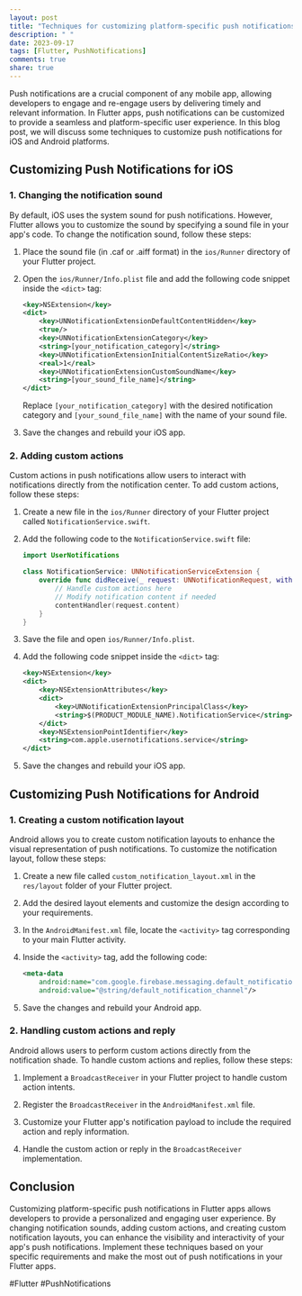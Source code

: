 ```yaml
---
layout: post
title: "Techniques for customizing platform-specific push notifications in Flutter apps."
description: " "
date: 2023-09-17
tags: [Flutter, PushNotifications]
comments: true
share: true
---
```


Push notifications are a crucial component of any mobile app, allowing developers to engage and re-engage users by delivering timely and relevant information. In Flutter apps, push notifications can be customized to provide a seamless and platform-specific user experience. In this blog post, we will discuss some techniques to customize push notifications for iOS and Android platforms.

## Customizing Push Notifications for iOS

### 1. Changing the notification sound

By default, iOS uses the system sound for push notifications. However, Flutter allows you to customize the sound by specifying a sound file in your app's code. To change the notification sound, follow these steps:

1. Place the sound file (in .caf or .aiff format) in the `ios/Runner` directory of your Flutter project.
2. Open the `ios/Runner/Info.plist` file and add the following code snippet inside the `<dict>` tag:

   ```xml
   <key>NSExtension</key>
   <dict>
       <key>UNNotificationExtensionDefaultContentHidden</key>
       <true/>
       <key>UNNotificationExtensionCategory</key>
       <string>[your_notification_category]</string>
       <key>UNNotificationExtensionInitialContentSizeRatio</key>
       <real>1</real>
       <key>UNNotificationExtensionCustomSoundName</key>
       <string>[your_sound_file_name]</string>
   </dict>
   ```

   Replace `[your_notification_category]` with the desired notification category and `[your_sound_file_name]` with the name of your sound file.

3. Save the changes and rebuild your iOS app.

### 2. Adding custom actions

Custom actions in push notifications allow users to interact with notifications directly from the notification center. To add custom actions, follow these steps:

1. Create a new file in the `ios/Runner` directory of your Flutter project called `NotificationService.swift`.
   
2. Add the following code to the `NotificationService.swift` file:

   ```swift
   import UserNotifications
   
   class NotificationService: UNNotificationServiceExtension {
       override func didReceive(_ request: UNNotificationRequest, withContentHandler contentHandler: @escaping (UNNotificationContent) -> Void) {
           // Handle custom actions here
           // Modify notification content if needed
           contentHandler(request.content)
       }
   }
   ```

3. Save the file and open `ios/Runner/Info.plist`.
   
4. Add the following code snippet inside the `<dict>` tag:

   ```xml
   <key>NSExtension</key>
   <dict>
       <key>NSExtensionAttributes</key>
       <dict>
           <key>UNNotificationExtensionPrincipalClass</key>
           <string>$(PRODUCT_MODULE_NAME).NotificationService</string>
       </dict>
       <key>NSExtensionPointIdentifier</key>
       <string>com.apple.usernotifications.service</string>
   </dict>
   ```

5. Save the changes and rebuild your iOS app.

## Customizing Push Notifications for Android

### 1. Creating a custom notification layout

Android allows you to create custom notification layouts to enhance the visual representation of push notifications. To customize the notification layout, follow these steps:

1. Create a new file called `custom_notification_layout.xml` in the `res/layout` folder of your Flutter project.

2. Add the desired layout elements and customize the design according to your requirements.

3. In the `AndroidManifest.xml` file, locate the `<activity>` tag corresponding to your main Flutter activity.

4. Inside the `<activity>` tag, add the following code:

   ```xml
   <meta-data
       android:name="com.google.firebase.messaging.default_notification_channel_id"
       android:value="@string/default_notification_channel"/>
   ```

5. Save the changes and rebuild your Android app.

### 2. Handling custom actions and reply

Android allows users to perform custom actions directly from the notification shade. To handle custom actions and replies, follow these steps:

1. Implement a `BroadcastReceiver` in your Flutter project to handle custom action intents.

2. Register the `BroadcastReceiver` in the `AndroidManifest.xml` file.

3. Customize your Flutter app's notification payload to include the required action and reply information.

4. Handle the custom action or reply in the `BroadcastReceiver` implementation.

## Conclusion

Customizing platform-specific push notifications in Flutter apps allows developers to provide a personalized and engaging user experience. By changing notification sounds, adding custom actions, and creating custom notification layouts, you can enhance the visibility and interactivity of your app's push notifications. Implement these techniques based on your specific requirements and make the most out of push notifications in your Flutter apps.

#Flutter #PushNotifications